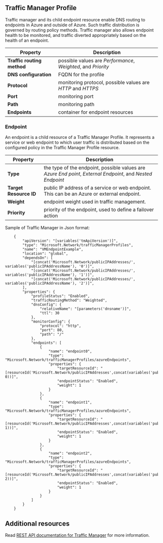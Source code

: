 ## Traffic Manager Profile

Traffic manager and its child endpoint resource enable DNS routing to endpoints in Azure and outside of Azure. Such traffic distribution is governed by routing  policy methods. Traffic manager also allows endpoint health to be monitored, and traffic diverted appropriately based on the health of an endpoint. 

| Property | Description |
|---|---|
|**Traffic routing method**| possible values are *Performance*, *Weighted*, and *Priority* | 
| **DNS configuration** | FQDN for the profile | 
| **Protocol** | monitoring protocol, possible values are *HTTP* and *HTTPS*|
| **Port** | monitoring port |  
| **Path** | monitoring path |
| **Endpoints** |  container for endpoint resources | 

### Endpoint 

An endpoint is a child resource of a Traffic Manager Profile. It represents a service or web endpoint to which user traffic is distributed based on the configured policy in the Traffic Manager Profile resource. 

| Property | Description | 
|---|---| 
| **Type** |  the type of the endpoint, possible values are *Azure End point*, *External Endpoint*, and  *Nested Endpoint* | 
| **Target Resource ID** |  public IP address of a service or web endpoint. This can be an Azure or external endpoint. | 
| **Weight** | endpoint weight used in traffic management. | 
| **Priority** | priority of the endpoint, used to define a failover action |

Sample of Traffic Manager in Json format: 


        {
            "apiVersion": "[variables('tmApiVersion')]",
            "type": "Microsoft.Network/trafficManagerProfiles",
            "name": "VMEndpointExample",
            "location": "global",
            "dependsOn": [
                "[concat('Microsoft.Network/publicIPAddresses/', variables('publicIPAddressName'), '0')]",
                "[concat('Microsoft.Network/publicIPAddresses/', variables('publicIPAddressName'), '1')]",
                "[concat('Microsoft.Network/publicIPAddresses/', variables('publicIPAddressName'), '2')]",
            ],
            "properties": {
                "profileStatus": "Enabled",
                "trafficRoutingMethod": "Weighted",
                "dnsConfig": {
                    "relativeName": "[parameters('dnsname')]",
                    "ttl": 30
                },
                "monitorConfig": {
                    "protocol": "http",
                    "port": 80,
                    "path": "/"
                },
                "endpoints": [
                    {
                        "name": "endpoint0",
                        "type": "Microsoft.Network/trafficManagerProfiles/azureEndpoints",
                        "properties": {
                            "targetResourceId": "[resourceId('Microsoft.Network/publicIPAddresses',concat(variables('publicIPAddressName'), 0))]",
                            "endpointStatus": "Enabled",
                            "weight": 1
                        }
                    },
                    {
                        "name": "endpoint1",
                        "type": "Microsoft.Network/trafficManagerProfiles/azureEndpoints",
                        "properties": {
                            "targetResourceId": "[resourceId('Microsoft.Network/publicIPAddresses',concat(variables('publicIPAddressName'), 1))]",
                            "endpointStatus": "Enabled",
                            "weight": 1
                        }
                    },
                    {
                        "name": "endpoint2",
                        "type": "Microsoft.Network/trafficManagerProfiles/azureEndpoints",
                        "properties": {
                            "targetResourceId": "[resourceId('Microsoft.Network/publicIPAddresses',concat(variables('publicIPAddressName'), 2))]",
                            "endpointStatus": "Enabled",
                            "weight": 1
                        }
                    }
                ]
            }
        }

 
## Additional resources

Read [REST API documentation for Traffic Manager](https://msdn.microsoft.com/zh-cn/library/azure/mt163664.aspx) for more information.
